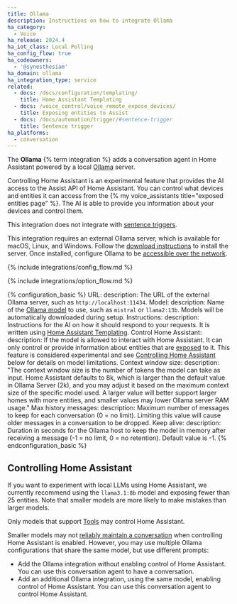 ```yaml
---
title: Ollama
description: Instructions on how to integrate Ollama
ha_category:
  - Voice
ha_release: 2024.4
ha_iot_class: Local Polling
ha_config_flow: true
ha_codeowners:
  - '@synesthesiam'
ha_domain: ollama
ha_integration_type: service
related:
  - docs: /docs/configuration/templating/
    title: Home Assistant Templating
  - docs: /voice_control/voice_remote_expose_devices/
    title: Exposing entities to Assist
  - docs: /docs/automation/trigger/#sentence-trigger
    title: Sentence trigger
ha_platforms:
  - conversation
---
```


The **Ollama** {% term integration %} adds a conversation agent in Home Assistant powered by a local [Ollama](https://ollama.com/) server.

Controlling Home Assistant is an experimental feature that provides the AI access to the Assist API of Home Assistant. You can control what devices and entities it can access from the {% my voice_assistants title="exposed entities page" %}. The AI is able to provide you information about your devices and control them.

This integration does not integrate with [sentence triggers](/docs/automation/trigger/#sentence-trigger).

This integration requires an external Ollama server, which is available for macOS, Linux, and Windows. Follow the [download instructions](https://ollama.com/download) to install the server. Once installed, configure Ollama to be [accessible over the network](https://github.com/ollama/ollama/blob/main/docs/faq.md#how-can-i-expose-ollama-on-my-network).

{% include integrations/config_flow.md %}

{% include integrations/option_flow.md %}

{% configuration_basic %}
URL:
  description: The URL of the external Ollama server, such as `http://localhost:11434`.
Model:
  description: Name of the [Ollama model](https://ollama.com/library) to use, such as `mistral` or `llama2:13b`. Models will be automatically downloaded during setup.
Instructions:
  description: Instructions for the AI on how it should respond to your requests. It is written using [Home Assistant Templating](/docs/configuration/templating/).
Control Home Assistant:
  description: If the model is allowed to interact with Home Assistant. It can only control or provide information about entities that are [exposed](/voice_control/voice_remote_expose_devices/) to it. This feature is considered experimental and see [Controlling Home Assistant](#controlling-home-assistant) below for details on model limitations.
Context window size:
  description: "The context window size is the number of tokens the model can take as input. Home Assistant defaults to 8k, which is larger than the default value in Ollama Server (2k), and you may adjust it based on the maximum context size of the specific model used. A larger value will better support larger homes with more entities, and smaller values may lower Ollama server RAM usage."
Max history messages:
  description: Maximum number of messages to keep for each conversation (0 = no limit). Limiting this value will cause older messages in a conversation to be dropped.
Keep alive:
  description: Duration in seconds for the Ollama host to keep the model in memory after receiving a message (-1 = no limit, 0 = no retention). Default value is -1.
{% endconfiguration_basic %}

## Controlling Home Assistant

If you want to experiment with local LLMs using Home Assistant, we currently recommend using the `llama3.1:8b` model and exposing fewer than 25 entities. Note that smaller models are more likely to make mistakes than larger models.

Only models that support [Tools](https://ollama.com/search?c=tools) may control Home Assistant.

Smaller models may not [reliably maintain a conversation](https://llama.meta.com/docs/model-cards-and-prompt-formats/llama3_1/#llama-3.1-instruct) when controlling
Home Assistant is enabled. However, you may use multiple Ollama configurations that
share the same model, but use different prompts:

- Add the Ollama integration without enabling control of Home Assistant. You can use
  this conversation agent to have a conversation.
- Add an additional Ollama integration, using the same model, enabling control of Home Assistant.
  You can use this conversation agent to control Home Assistant.
